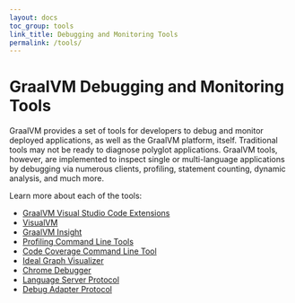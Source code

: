 ```yaml
---
layout: docs
toc_group: tools
link_title: Debugging and Monitoring Tools
permalink: /tools/
---
```


# GraalVM Debugging and Monitoring Tools

GraalVM provides a set of tools for developers to debug and monitor deployed applications, as well as the GraalVM platform, itself.
Traditional tools may not be ready to diagnose polyglot applications.
GraalVM tools, however, are implemented to inspect single or multi-language applications by debugging via numerous clients, profiling, statement counting, dynamic analysis, and much more.

Learn more about each of the tools:

* [GraalVM Visual Studio Code Extensions](vscode/vscode.md)
* [VisualVM](visualvm.md)
* [GraalVM Insight](insight/README.md)
* [Profiling Command Line Tools](profiling.md)
* [Code Coverage Command Line Tool](code-coverage.md)
* [Ideal Graph Visualizer](ideal-graph-visualizer.md)
* [Chrome Debugger](chrome-debugger.md)
* [Language Server Protocol](lsp.md)
* [Debug Adapter Protocol](dap.md)
